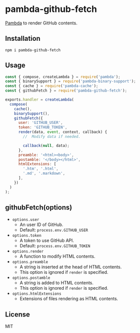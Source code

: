 # pambda-github-fetch

[Pambda](https://github.com/pambda/pambda) to render GitHub contents.

## Installation

```
npm i pambda-github-fetch
```

## Usage

``` javascript
const { compose, createLambda } = require('pambda');
const { binarySupport } = require('pambda-binary-support');
const { cache } = require('pambda-cache');
const { githubFetch } = require('pambda-github-fetch');

exports.handler = createLambda(
  compose(
    cache(),
    binarySupport(),
    githubFetch({
      user: 'GITHUB_USER',
      token: 'GITHUB_TOKEN',
      render(data, event, context, callback) {
        //  Modify data if needed.

        callback(null, data);
      },
      preamble: '<html><body>',
      postamble: '</body></html>',
      htmlExtensions: [
        '.htm', '.html',
        '.md', '.markdown',
      ],
    })
  )
);
```

## githubFetch(options)

- `options.user`
    - An user ID of GitHub.
    - Default: `process.env.GITHUB_USER`
- `options.token`
    - A token to use GitHub API.
    - Default: `process.env.GITHUB_TOKEN`
- `options.render`
    - A function to modify HTML contents.
- `options.preamble`
    - A string is inserted at the head of HTML contents.
    - This option is ignored if `render` is specified.
- `options.postamble`
    - A string is added to HTML contents.
    - This option is ignored if `render` is specified.
- `options.htmlExtensions`
    - Extensions of files rendering as HTML contents.

## License

MIT

